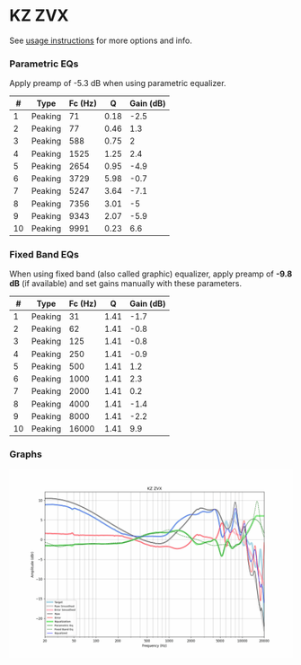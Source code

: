 # KZ ZVX
See [usage instructions](https://github.com/jaakkopasanen/AutoEq#usage) for more options and info.

### Parametric EQs
Apply preamp of -5.3 dB when using parametric equalizer.

|   # | Type    |   Fc (Hz) |    Q |   Gain (dB) |
|-----|---------|-----------|------|-------------|
|   1 | Peaking |        71 | 0.18 |        -2.5 |
|   2 | Peaking |        77 | 0.46 |         1.3 |
|   3 | Peaking |       588 | 0.75 |         2   |
|   4 | Peaking |      1525 | 1.25 |         2.4 |
|   5 | Peaking |      2654 | 0.95 |        -4.9 |
|   6 | Peaking |      3729 | 5.98 |        -0.7 |
|   7 | Peaking |      5247 | 3.64 |        -7.1 |
|   8 | Peaking |      7356 | 3.01 |        -5   |
|   9 | Peaking |      9343 | 2.07 |        -5.9 |
|  10 | Peaking |      9991 | 0.23 |         6.6 |

### Fixed Band EQs
When using fixed band (also called graphic) equalizer, apply preamp of **-9.8 dB** (if available) and set gains manually with these parameters.

|   # | Type    |   Fc (Hz) |    Q |   Gain (dB) |
|-----|---------|-----------|------|-------------|
|   1 | Peaking |        31 | 1.41 |        -1.7 |
|   2 | Peaking |        62 | 1.41 |        -0.8 |
|   3 | Peaking |       125 | 1.41 |        -0.8 |
|   4 | Peaking |       250 | 1.41 |        -0.9 |
|   5 | Peaking |       500 | 1.41 |         1.2 |
|   6 | Peaking |      1000 | 1.41 |         2.3 |
|   7 | Peaking |      2000 | 1.41 |         0.2 |
|   8 | Peaking |      4000 | 1.41 |        -1.4 |
|   9 | Peaking |      8000 | 1.41 |        -2.2 |
|  10 | Peaking |     16000 | 1.41 |         9.9 |

### Graphs
![](./KZ%20ZVX.png)
